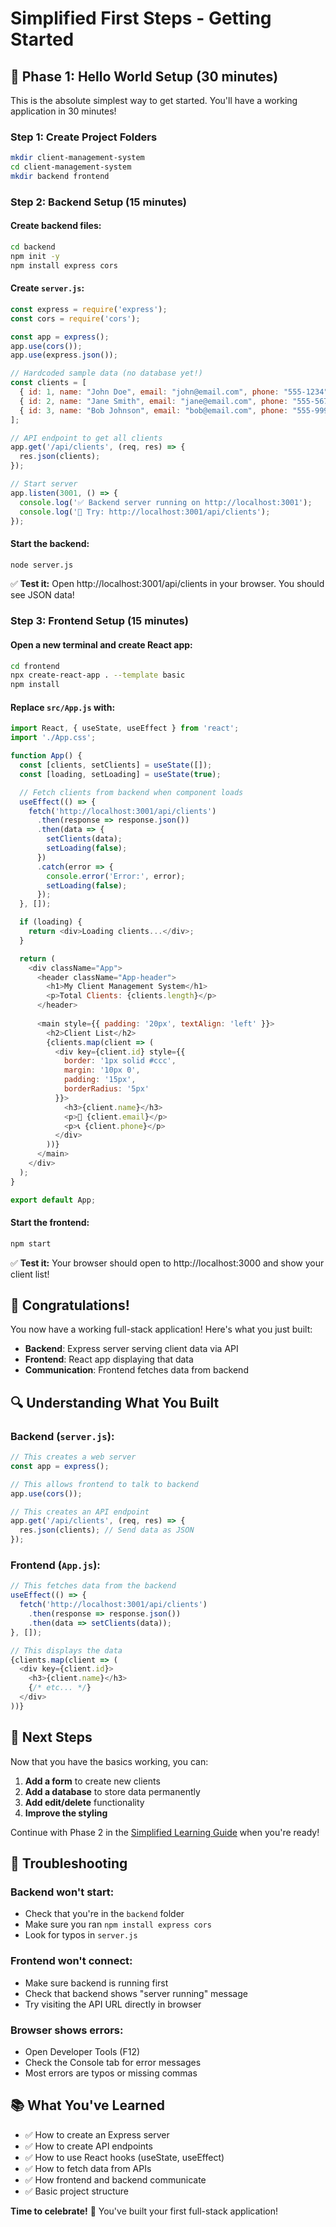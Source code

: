 # Simplified First Steps - Getting Started

## 🎯 Phase 1: Hello World Setup (30 minutes)

This is the absolute simplest way to get started. You'll have a working application in 30 minutes!

### Step 1: Create Project Folders
```bash
mkdir client-management-system
cd client-management-system
mkdir backend frontend
```

### Step 2: Backend Setup (15 minutes)

#### Create backend files:
```bash
cd backend
npm init -y
npm install express cors
```

#### Create `server.js`:
```javascript
const express = require('express');
const cors = require('cors');

const app = express();
app.use(cors());
app.use(express.json());

// Hardcoded sample data (no database yet!)
const clients = [
  { id: 1, name: "John Doe", email: "john@email.com", phone: "555-1234" },
  { id: 2, name: "Jane Smith", email: "jane@email.com", phone: "555-5678" },
  { id: 3, name: "Bob Johnson", email: "bob@email.com", phone: "555-9999" }
];

// API endpoint to get all clients
app.get('/api/clients', (req, res) => {
  res.json(clients);
});

// Start server
app.listen(3001, () => {
  console.log('✅ Backend server running on http://localhost:3001');
  console.log('📄 Try: http://localhost:3001/api/clients');
});
```

#### Start the backend:
```bash
node server.js
```

✅ **Test it:** Open http://localhost:3001/api/clients in your browser. You should see JSON data!

### Step 3: Frontend Setup (15 minutes)

#### Open a new terminal and create React app:
```bash
cd frontend
npx create-react-app . --template basic
npm install
```

#### Replace `src/App.js` with:
```javascript
import React, { useState, useEffect } from 'react';
import './App.css';

function App() {
  const [clients, setClients] = useState([]);
  const [loading, setLoading] = useState(true);

  // Fetch clients from backend when component loads
  useEffect(() => {
    fetch('http://localhost:3001/api/clients')
      .then(response => response.json())
      .then(data => {
        setClients(data);
        setLoading(false);
      })
      .catch(error => {
        console.error('Error:', error);
        setLoading(false);
      });
  }, []);

  if (loading) {
    return <div>Loading clients...</div>;
  }

  return (
    <div className="App">
      <header className="App-header">
        <h1>My Client Management System</h1>
        <p>Total Clients: {clients.length}</p>
      </header>
      
      <main style={{ padding: '20px', textAlign: 'left' }}>
        <h2>Client List</h2>
        {clients.map(client => (
          <div key={client.id} style={{ 
            border: '1px solid #ccc', 
            margin: '10px 0', 
            padding: '15px',
            borderRadius: '5px'
          }}>
            <h3>{client.name}</h3>
            <p>📧 {client.email}</p>
            <p>📞 {client.phone}</p>
          </div>
        ))}
      </main>
    </div>
  );
}

export default App;
```

#### Start the frontend:
```bash
npm start
```

✅ **Test it:** Your browser should open to http://localhost:3000 and show your client list!

## 🎉 Congratulations!

You now have a working full-stack application! Here's what you just built:

- **Backend**: Express server serving client data via API
- **Frontend**: React app displaying that data
- **Communication**: Frontend fetches data from backend

## 🔍 Understanding What You Built

### Backend (`server.js`):
```javascript
// This creates a web server
const app = express();

// This allows frontend to talk to backend
app.use(cors());

// This creates an API endpoint
app.get('/api/clients', (req, res) => {
  res.json(clients); // Send data as JSON
});
```

### Frontend (`App.js`):
```javascript
// This fetches data from the backend
useEffect(() => {
  fetch('http://localhost:3001/api/clients')
    .then(response => response.json())
    .then(data => setClients(data));
}, []);

// This displays the data
{clients.map(client => (
  <div key={client.id}>
    <h3>{client.name}</h3>
    {/* etc... */}
  </div>
))}
```

## 🚀 Next Steps

Now that you have the basics working, you can:

1. **Add a form** to create new clients
2. **Add a database** to store data permanently  
3. **Add edit/delete** functionality
4. **Improve the styling**

Continue with Phase 2 in the [Simplified Learning Guide](SIMPLIFIED_LEARNING_GUIDE.md) when you're ready!

## 🐛 Troubleshooting

### Backend won't start:
- Check that you're in the `backend` folder
- Make sure you ran `npm install express cors`
- Look for typos in `server.js`

### Frontend won't connect:
- Make sure backend is running first
- Check that backend shows "server running" message
- Try visiting the API URL directly in browser

### Browser shows errors:
- Open Developer Tools (F12)
- Check the Console tab for error messages
- Most errors are typos or missing commas

## 📚 What You've Learned

- ✅ How to create an Express server
- ✅ How to create API endpoints
- ✅ How to use React hooks (useState, useEffect)
- ✅ How to fetch data from APIs
- ✅ How frontend and backend communicate
- ✅ Basic project structure

**Time to celebrate!** 🎊 You've built your first full-stack application!